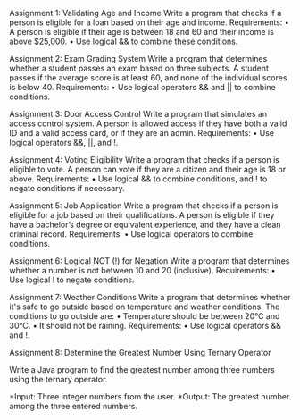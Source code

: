 Assignment 1: Validating Age and Income Write a program that checks if a person is eligible for a loan based on their age and income. Requirements: • A person is eligible if their age is between 18 and 60 and their income is above $25,000. • Use logical && to combine these conditions.

Assignment 2: Exam Grading System Write a program that determines whether a student passes an exam based on three subjects. A student passes if the average score is at least 60, and none of the individual scores is below 40. Requirements: • Use logical operators && and || to combine conditions.

Assignment 3: Door Access Control Write a program that simulates an access control system. A person is allowed access if they have both a valid ID and a valid access card, or if they are an admin. Requirements: • Use logical operators &&, ||, and !.

Assignment 4: Voting Eligibility Write a program that checks if a person is eligible to vote. A person can vote if they are a citizen and their age is 18 or above. Requirements: • Use logical && to combine conditions, and ! to negate conditions if necessary.

Assignment 5: Job Application Write a program that checks if a person is eligible for a job based on their qualifications. A person is eligible if they have a bachelor’s degree or equivalent experience, and they have a clean criminal record. Requirements: • Use logical operators to combine conditions.

Assignment 6: Logical NOT (!) for Negation Write a program that determines whether a number is not between 10 and 20 (inclusive). Requirements: • Use logical ! to negate conditions.

Assignment 7: Weather Conditions Write a program that determines whether it's safe to go outside based on temperature and weather conditions. The conditions to go outside are: • Temperature should be between 20°C and 30°C. • It should not be raining. Requirements: • Use logical operators && and !.

Assignment 8: Determine the Greatest Number Using Ternary Operator

Write a Java program to find the greatest number among three numbers using the ternary operator.

*Input: Three integer numbers from the user. *Output: The greatest number among the three entered numbers.
